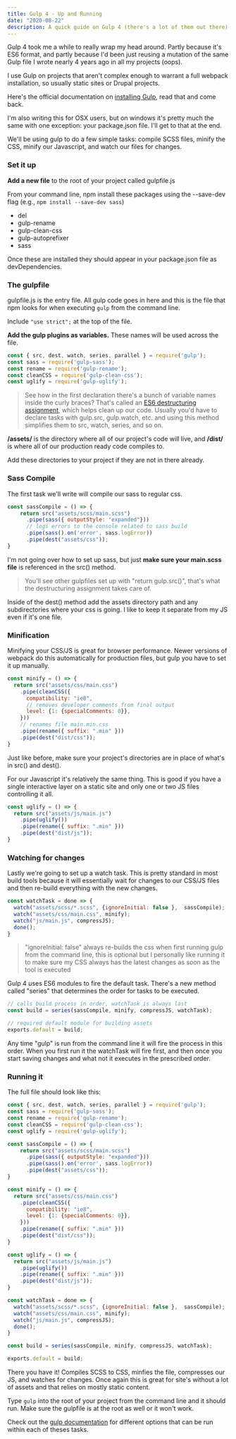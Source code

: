 ```yaml
---
title: Gulp 4 - Up and Running
date: "2020-08-22"
description: A quick guide on Gulp 4 (there's a lot of them out there) that hopefully makes setting it up/how it all works easier to understand.
---
```


Gulp 4 took me a while to really wrap my head around. Partly because it's ES6 format, and partly because I'd been just reusing a mutation of the same Gulp file I wrote nearly 4 years ago in all my projects (oops).

I use Gulp on projects that aren't complex enough to warrant a full webpack installation, so usually static sites or Drupal projects.

Here's the official documentation on [installing Gulp](https://gulpjs.com/docs/en/getting-started/quick-start/), read that and come back.

I'm also writing this for OSX users, but on windows it's pretty much the same with one exception: your package.json file. I'll get to that at the end.

We'll be using gulp to do a few simple tasks: compile SCSS files, minify the CSS, minify our Javascript, and watch our files for changes.  

### Set it up

**Add a new file** to the root of your project called gulpfile.js

From your command line, npm install these packages using the --save-dev flag (e.g., `npm install --save-dev sass`)

- del
- gulp-rename
- gulp-clean-css
- gulp-autoprefixer
- sass

Once these are installed they should appear in your package.json file as devDependencies.

### The gulpfile

gulpfile.js is the entry file. All gulp code goes in here and this is the file that npm looks for when executing `gulp` from the command line.

Include `"use strict";` at the top of the file.

**Add the gulp plugins as variables.** These names will be used across the file.

```javascript
const { src, dest, watch, series, parallel } = require('gulp');
const sass = require('gulp-sass');
const rename = require('gulp-rename');
const cleanCSS = require('gulp-clean-css');
const uglify = require('gulp-uglify');
```

> See how in the first declaration there's a bunch of variable names inside the curly braces? That's called an [ES6 destructuring assignment](https://developer.mozilla.org/en-US/docs/Web/JavaScript/Reference/Operators/Destructuring_assignment), which helps clean up our code. Usually you'd have to declare tasks with gulp.src, gulp.watch, etc. and using this method simplifies them to src, watch, series, and so on.

**/assets/** is the directory where all of our project's code will live, and **/dist/** is where all of our production ready code compiles to.

Add these directories to your project if they are not in there already.

### Sass Compile

The first task we'll write will compile our sass to regular css.

```javascript
const sassCompile = () => {
	return src("assets/scss/main.scss")
      .pipe(sass({ outputStyle: "expanded"}))
      // logs errors to the console related to sass build
      .pipe(sass().on('error', sass.logError))
      .pipe(dest("assets/css"));
}
```

I'm not going over how to set up sass, but just **make sure your main.scss file** is referenced in the src() method.

> You'll see other gulpfiles set up with "return gulp.src()", that's what the destructuring assignment takes care of.

Inside of the dest() method add the assets directory path and any subdirectories where your css is going. I like to keep it separate from my JS even if it's one file.

### Minification

Minifying your CSS/JS is great for browser performance. Newer versions of webpack do this automatically for production files, but gulp you have to set it up manually.

``` javascript
const minify = () => {
  return src("assets/css/main.css")
    .pipe(cleanCSS({
      compatibility: "ie8",
      // removes developer comments from final output
      level: {1: {specialComments: 0}},
    }))
    // renames file main.min.css
    .pipe(rename({ suffix: ".min" }))		
    .pipe(dest("dist/css"));
}
```

Just like before, make sure your project's directories are in place of what's in src() and dest().

For our Javascript it's relatively the same thing. This is good if you have a single interactive layer on a static site and only one or two JS files controlling it all.

``` javascript
const uglify = () => {
  return src("assets/js/main.js")
    .pipe(uglify())
    .pipe(rename({ suffix: ".min" }))		
    .pipe(dest("dist/js"));
}
```

### Watching for changes

Lastly we're going to set up a watch task. This is pretty standard in most build tools because it will essentially wait for changes to our CSS/JS files and then re-build everything with the new changes.

``` javascript
const watchTask = done => {
  watch("assets/scss/*.scss", {ignoreInitial: false },  sassCompile);
  watch("assets/css/main.css", minify);
  watch("js/main.js", compressJS);
  done();
}
```
 >  "ignoreInitial: false" always re-builds the css when first running gulp from the command line, this is optional but I personally like running it to make sure my CSS always has the latest changes as soon as the tool is executed

Gulp 4 uses ES6 modules to fire the default task. There's a new method called "series" that determines the order for tasks to be executed.

``` javascript
// calls build process in order, watchTask is always last
const build = series(sassCompile, minify, compressJS, watchTask);

// required default module for building assets
exports.default = build;
```

Any time "gulp" is run from the command line it will fire the process in this order. When you first run it the watchTask will fire first, and then once you start saving changes and what not it executes in the prescribed order.

### Running it

The full file should look like this:

```javascript
const { src, dest, watch, series, parallel } = require('gulp');
const sass = require('gulp-sass');
const rename = require('gulp-rename');
const cleanCSS = require('gulp-clean-css');
const uglify = require('gulp-uglify');

const sassCompile = () => {
	return src("assets/scss/main.scss")
      .pipe(sass({ outputStyle: "expanded"}))
      .pipe(sass().on('error', sass.logError))
      .pipe(dest("assets/css"));
}

const minify = () => {
  return src("assets/css/main.css")
    .pipe(cleanCSS({
      compatibility: "ie8",
      level: {1: {specialComments: 0}},
    }))
    .pipe(rename({ suffix: ".min" }))		
    .pipe(dest("dist/css"));
}

const uglify = () => {
  return src("assets/js/main.js")
    .pipe(uglify())
    .pipe(rename({ suffix: ".min" }))		
    .pipe(dest("dist/js"));
}

const watchTask = done => {
  watch("assets/scss/*.scss", {ignoreInitial: false },  sassCompile);
  watch("assets/css/main.css", minify);
  watch("js/main.js", compressJS);
  done();
}

const build = series(sassCompile, minify, compressJS, watchTask);

exports.default = build;
```

There you have it! Compiles SCSS to CSS, minfies the file, compresses our JS, and watches for changes. Once again this is great for site's without a lot of assets and that relies on mostly static content.

Type `gulp` into the root of your project from the command line and it should run. Make sure the gulpfile is at the root as well or it won't work.

Check out the [gulp documentation](https://gulpjs.com/) for different options that can be run within each of theses tasks.
